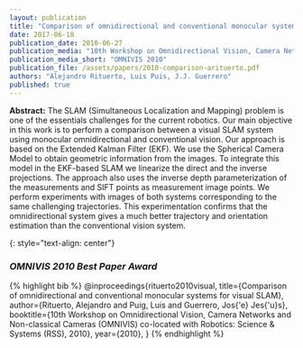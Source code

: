 ```yaml
---
layout: publication
title: "Comparison of omnidirectional and conventional monocular systems for visual SLAM"
date: 2017-06-18
publication_date: 2010-06-27
publication_media: "10th Workshop on Omnidirectional Vision, Camera Networks and Non-classical Cameras (OMNIVIS) co-located with Robotics: Science & Systems (RSS), 2010"
publication_media_short: "OMNIVIS 2010"
publication_file: /assets/papers/2010-comparison-arituerto.pdf
authors: "Alejandro Rituerto, Luis Puis, J.J. Guerrero"
published: true
---
```


**Abstract:**
The SLAM (Simultaneous Localization and Mapping) problem is one of the essentials challenges for the current robotics. Our main objective in this work is to perform a comparison between a visual SLAM system using monocular omnidirectional and conventional vision. Our approach is based on the Extended Kalman Filter (EKF). We use the Spherical Camera Model to obtain geometric information from the images. To integrate this model in the EKF-based SLAM we linearize the direct and the inverse projections. The approach also uses the inverse depth parameterization of the measurements and SIFT
points as measurement image points. We perform experiments with images of both systems corresponding to the same challenging trajectories. This experimentation confirms that the omnidirectional system gives a much better trajectory and orientation estimation than the conventional vision system.

{: style="text-align: center"}
### *OMNIVIS 2010 Best Paper Award*

{% highlight bib %}
  @inproceedings{rituerto2010visual,
    title={Comparison of omnidirectional and conventional monocular systems for visual SLAM},
    author={Rituerto, Alejandro and Puig, Luis and Guerrero, Jos{\'e} Jes{\'u}s},
    booktitle={10th Workshop on Omnidirectional Vision, Camera Networks and Non-classical Cameras (OMNIVIS) co-located with Robotics: Science & Systems (RSS), 2010},
    year={2010},
  }
{% endhighlight %}
